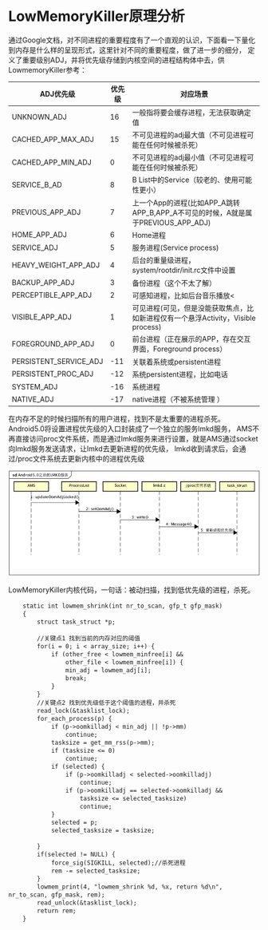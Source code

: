 # LowMemoryKiller原理分析

通过Google文档，对不同进程的重要程度有了一个直观的认识，下面看一下量化到内存是什么样的呈现形式，这里针对不同的重要程度，做了进一步的细分，
定义了重要级别ADJ，并将优先级存储到内核空间的进程结构体中去，供LowmemoryKiller参考：

| ADJ优先级| 优先级 |对应场景  | 
| ---------- | -------------| ------------- | 
|UNKNOWN_ADJ|16|一般指将要会缓存进程，无法获取确定值|
|CACHED_APP_MAX_ADJ|15|不可见进程的adj最大值（不可见进程可能在任何时候被杀死）|
|CACHED_APP_MIN_ADJ|0|不可见进程的adj最小值（不可见进程可能在任何时候被杀死）|
|SERVICE_B_AD|8|B List中的Service（较老的、使用可能性更小）|
|PREVIOUS_APP_ADJ|7|上一个App的进程(比如APP_A跳转APP_B,APP_A不可见的时候，A就是属于PREVIOUS_APP_ADJ)|
|HOME_APP_ADJ|6|Home进程|
|SERVICE_ADJ|5|服务进程(Service process)|
|HEAVY_WEIGHT_APP_ADJ|4|后台的重量级进程，system/rootdir/init.rc文件中设置|
|BACKUP_APP_ADJ|3|备份进程（这个不太了解）|
|PERCEPTIBLE_APP_ADJ|2|可感知进程，比如后台音乐播放<|
|VISIBLE_APP_ADJ|1|可见进程(可见，但是没能获取焦点，比如新进程仅有一个悬浮Activity，Visible process)|
|FOREGROUND_APP_ADJ|0|前台进程（正在展示的APP，存在交互界面，Foreground process）|
|PERSISTENT_SERVICE_ADJ|-11|关联着系统或persistent进程|
|PERSISTENT_PROC_ADJ|-12|系统persistent进程，比如电话|
|SYSTEM_ADJ|-16|系统进程|
|NATIVE_ADJ|-17|native进程（不被系统管理 ）|


在内存不足的时候扫描所有的用户进程，找到不是太重要的进程杀死。Android5.0将设置进程优先级的入口封装成了一个独立的服务lmkd服务，
AMS不再直接访问proc文件系统，而是通过lmkd服务来进行设置，就是AMS通过socket向lmkd服务发送请求，让lmkd去更新进程的优先级，
lmkd收到请求后，会通过/proc文件系统去更新内核中的进程优先级

![Android5.0之后的LMKD服务](https://github.com/66668/Android_Interview/blob/master/pictures/lmkd_01.png)

LowMemoryKiller内核代码，一句话：被动扫描，找到低优先级的进程，杀死。
    
        static int lowmem_shrink(int nr_to_scan, gfp_t gfp_mask)
        {
            struct task_struct *p;
            
            //关键点1 找到当前的内存对应的阈值
            for(i = 0; i < array_size; i++) {
                if (other_free < lowmem_minfree[i] &&
                    other_file < lowmem_minfree[i]) {
                    min_adj = lowmem_adj[i];
                    break;
                }
            }
            //关键点2 找到优先级低于这个阈值的进程，并杀死
            read_lock(&tasklist_lock);
            for_each_process(p) {
                if (p->oomkilladj < min_adj || !p->mm)
                    continue;
                tasksize = get_mm_rss(p->mm);
                if (tasksize <= 0)
                    continue;
                if (selected) {
                    if (p->oomkilladj < selected->oomkilladj)
                        continue;
                    if (p->oomkilladj == selected->oomkilladj &&
                        tasksize <= selected_tasksize)
                        continue;
                }
                selected = p;
                selected_tasksize = tasksize;
        
            }
            if(selected != NULL) {
                force_sig(SIGKILL, selected);//杀死进程
                rem -= selected_tasksize;
            }
            lowmem_print(4, "lowmem_shrink %d, %x, return %d\n", nr_to_scan, gfp_mask, rem);
            read_unlock(&tasklist_lock);
            return rem;
        }





